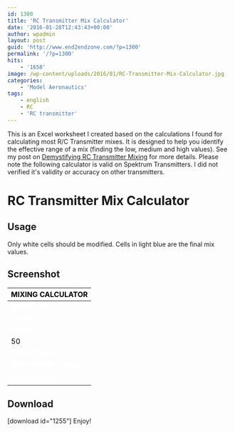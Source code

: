 ```yaml
---
id: 1300
title: 'RC Transmitter Mix Calculator'
date: '2016-01-28T12:43:43+00:00'
author: wpadmin
layout: post
guid: 'http://www.end2endzone.com/?p=1300'
permalink: '/?p=1300'
hits:
    - '1658'
image: /wp-content/uploads/2016/01/RC-Transmitter-Mix-Calculator.jpg
categories:
    - 'Model Aeronautics'
tags:
    - english
    - RC
    - 'RC transmitter'
---
```


This is an Excel worksheet I created based on the calculations I found for calculating most R/C Transmitter mixes. It is designed to help you identify the effective range of a mix (finding the low, medium and high values). See my post on [Demystifying RC Transmitter Mixing](/demystifying-rc-transmitter-mixing/) for more details. Please note the following calculator is valid on Spektrum Transmitters. I did not verified it's validity or accuracy on other transmitters.

# RC Transmitter Mix Calculator

## Usage

Only white cells should be modified. Cells in light blue are the final mix values.

## Screenshot

| **<span style="color: black;">MIXING CALCULATOR</span>** |
|---|
| **<span style="color: white;">Switch Pos</span>** | <span style="color: white;">0</span> | <span style="color: white;">1</span> | <span style="color: white;">2</span> |
| **<span style="color: white;">Travel</span>** | <span style="color: black;">100</span> | <span style="color: black;">0</span> | <span style="color: black;">-100</span> |
| **<span style="color: white;">Rates</span>** | **<span style="color: white;">High</span>** | **<span style="color: white;">Low</span>** | **<span style="color: white;">Offset</span>** |
| <span style="color: black;">50</span> | <span style="color: black;">50</span> | <span style="color: black;">0</span> |
| **<span style="color: white;">Offset Values</span>** | <span style="color: black;">100</span> | <span style="color: black;">0</span> | <span style="color: black;">-100</span> |
| **<span style="color: white;">Intermediate Values</span>** | <span style="color: black;">50</span> | <span style="color: black;">0</span> | <span style="color: black;">-50</span> |
| **<span style="color: black;"> </span>** | <span style="color: black;">0</span> | **<span style="color: black;"> </span>** |
| **<span style="color: white;">Final Values</span>** | **<span style="color: black;">50</span>** | **<span style="color: black;">0</span>** | **<span style="color: black;">-50</span>** |

## Download

\[download id="1255"\] Enjoy!